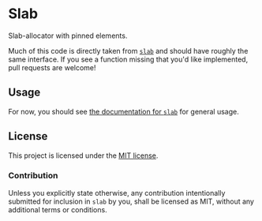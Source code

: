 # Slab

Slab-allocator with pinned elements.

Much of this code is directly taken from
[`slab`](https://github.com/carllerche/slab) and should have roughly the same
interface. If you see a function missing that you'd like implemented, pull
requests are welcome!

## Usage

For now, you should see [the documentation for `slab`](https://docs.rs/slab/0.4.2/slab/)
for general usage.

## License

This project is licensed under the [MIT license](LICENSE).

### Contribution

Unless you explicitly state otherwise, any contribution intentionally submitted
for inclusion in `slab` by you, shall be licensed as MIT, without any additional
terms or conditions.
